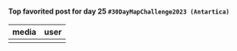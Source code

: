 #### Top favorited post for day 25 `#30DayMapChallenge2023 (Antartica)`
| media | user | 
|-------|------|
|  |  |